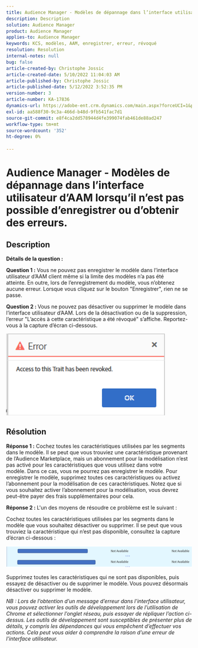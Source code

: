 ```yaml
---
title: Audience Manager - Modèles de dépannage dans l’interface utilisateur d’AAM lorsqu’il n’est pas possible d’enregistrer ou d’obtenir des erreurs.
description: Description
solution: Audience Manager
product: Audience Manager
applies-to: Audience Manager
keywords: KCS, modèles, AAM, enregistrer, erreur, révoqué
resolution: Resolution
internal-notes: null
bug: false
article-created-by: Christophe Jossic
article-created-date: 5/10/2022 11:04:03 AM
article-published-by: Christophe Jossic
article-published-date: 5/12/2022 3:52:35 PM
version-number: 3
article-number: KA-17836
dynamics-url: https://adobe-ent.crm.dynamics.com/main.aspx?forceUCI=1&pagetype=entityrecord&etn=knowledgearticle&id=2d000de3-50d0-ec11-a7b5-00224809c101
exl-id: aa588f30-9c3a-466d-b48d-9fb541fac7d1
source-git-commit: e8f4ca2dd578944d4fe399074fab461de88ad247
workflow-type: tm+mt
source-wordcount: '352'
ht-degree: 0%

---
```


# Audience Manager - Modèles de dépannage dans l’interface utilisateur d’AAM lorsqu’il n’est pas possible d’enregistrer ou d’obtenir des erreurs.

## Description


<b>Détails de la question : </b>



<b>Question 1 :</b> Vous ne pouvez pas enregistrer le modèle dans l’interface utilisateur d’AAM client même si la limite des modèles n’a pas été atteinte. En outre, lors de l’enregistrement du modèle, vous n’obtenez aucune erreur. Lorsque vous cliquez sur le bouton &quot;Enregistrer&quot;, rien ne se passe.



<b>Question 2 : </b>Vous ne pouvez pas désactiver ou supprimer le modèle dans l’interface utilisateur d’AAM. Lors de la désactivation ou de la suppression, l’erreur &quot;L’accès à cette caractéristique a été révoqué&quot; s’affiche. Reportez-vous à la capture d’écran ci-dessous.





![](assets/___31000de3-50d0-ec11-a7b5-00224809c101___.png)


## Résolution


<b>Réponse 1 :</b> Cochez toutes les caractéristiques utilisées par les segments dans le modèle. Il se peut que vous trouviez une caractéristique provenant de l’Audience Marketplace, mais un abonnement pour la modélisation n’est pas activé pour les caractéristiques que vous utilisez dans votre modèle. Dans ce cas, vous ne pourrez pas enregistrer le modèle. Pour enregistrer le modèle, supprimez toutes ces caractéristiques ou activez l’abonnement pour la modélisation de ces caractéristiques. Notez que si vous souhaitez activer l’abonnement pour la modélisation, vous devrez peut-être payer des frais supplémentaires pour cela.



<b>Réponse 2 : </b>L&#39;un des moyens de résoudre ce problème est le suivant :

Cochez toutes les caractéristiques utilisées par les segments dans le modèle que vous souhaitez désactiver ou supprimer. Il se peut que vous trouviez la caractéristique qui n’est pas disponible, consultez la capture d’écran ci-dessous :



![](assets/6ce5c786-9e7b-ec11-8d21-0022480aace4.png)

Supprimez toutes les caractéristiques qui ne sont pas disponibles, puis essayez de désactiver ou de supprimer le modèle. Vous pouvez désormais désactiver ou supprimer le modèle.





*NB : Lors de l’obtention d’un message d’erreur dans l’interface utilisateur, vous pouvez activer les outils de développement lors de l’utilisation de Chrome et sélectionner l’onglet réseau, puis essayer de répliquer l’action ci-dessus. Les outils de développement sont susceptibles de présenter plus de détails, y compris les dépendances qui vous empêchent d’effectuer vos actions. Cela peut vous aider à comprendre la raison d’une erreur de l’interface utilisateur.*
